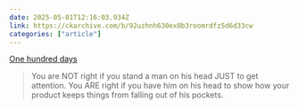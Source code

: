 ```yaml
---
date: 2025-05-01T12:16:03.934Z
link: https://ckarchive.com/b/92uzhnh630ex0b3roomrdfz5d6d33cw
categories: ["article"]
---
```

[One hundred days](https://ckarchive.com/b/92uzhnh630ex0b3roomrdfz5d6d33cw)

> You are NOT right if you stand a man on his head JUST to get attention. You ARE right if you have him on his head to show how your product keeps things from falling out of his pockets.

